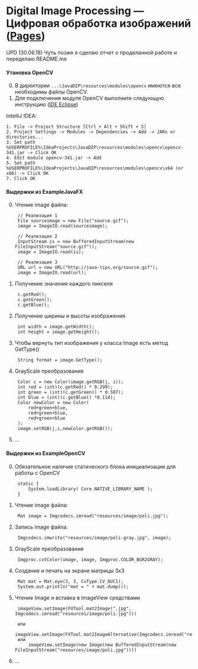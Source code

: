 # Digital Image Processing — Цифровая обработка изображений ([Pages](https://onocomments.github.io/JavaDIP/))

UPD (30.06.18) Чуть позже я сделаю отчет о проделанной работе и переделаю README.me

#### Утановка OpenCV
0. В директории `...\JavaDIP\resources\modules\opencv` имеются все необходимы файлы OpenCV.
1. Для подключения модуля OpenCV выполните следующую инструкцию ([IDE Eclipse](http://opencv-java-tutorials.readthedocs.io/en/latest/01-installing-opencv-for-java.html))

IntelliJ IDEA:

    1. File -> Project Structure [Ctrl + Alt + Shift + S]
    2. Project Settings -> Modules -> Dependencies -> Add -> JARs or directories...
    3. Set path %USERPROFILE%\IdeaProjects\JavaDIP\resources\modules\opencv\opencv-341.jar -> Click OK
    4. Edit module opencv-341.jar -> Add
    5. Set path %USERPROFILE%\IdeaProjects\JavaDIP\resources\modules\opencv\x64 (or x86) -> Click OK
    7. Click OK

#### Выдержки из ExampleJavaFX
0. Чтение image файла:

        // Реализация 1
        File sourceimage = new File("source.gif");
        image = ImageIO.read(sourceimage);
        
        // Реализация 2
        InputStream is = new BufferedInputStream(new FileInputStream("source.gif"));
        image = ImageIO.read(is);
        
        // Реализация 3
        URL url = new URL("http://java-tips.org/source.gif");
        image = ImageIO.read(url);

2. Получение значения каждого пикселя

        c.getRed();
        c.getGreen();
        c.getBlue();

3. Получение ширины и высоты изображения

        int width = image.getWidth();
        int height = image.getHeight();

4. Чтобы вернуть тип изображения у класса Image есть метод GetType()

        String format = image.GetType();

5. GrayScale преобразования

        Color c = new Color(image.getRGB(j, i));
        int red = (int)(c.getRed() * 0.299);
        int green = (int)(c.getGreen() * 0.587);
        int blue = (int)(c.getBlue() *0.114);
        Color newColor = new Color(
            red+green+blue,
            red+green+blue,
            red+green+blue
        );
        image.setRGB(j,i,newColor.getRGB());

6. ...

#### Выдержки из ExampleOpenCV

0. Обязательное наличие статического блока инициализации для работы с OpenCV
    
        static {
            System.loadLibrary( Core.NATIVE_LIBRARY_NAME );
        }

1. Чтение image файла:
    
        Mat image = Imgcodecs.imread("resources/image/poli.jpg");

2. Запись image файла:
    
        Imgcodecs.imwrite("resources/image/poli-gray.jpg", image);

3. GrayScale преобразования
    
        Imgproc.cvtColor(image, image, Imgproc.COLOR_BGR2GRAY);

4. Создание и печать на экране матрицы 3x3

        Mat mat = Mat.eye(3, 3, CvType.CV_8UC1);
        System.out.println("mat = " + mat.dump());

5. Чтение Image и вставка в ImageView средствами
    
        imageView.setImage(FXTool.mat2Image(".jpg", Imgcodecs.imread("resources/image/poli.jpg")))
        
        или
            imageView.setImage(FXTool.mat2ImageAlternative(Imgcodecs.imread("resources/image/poli.jpg")));
        или
            imageView.setImage(new Image(new BufferedInputStream(new FileInputStream("resources/image/poli.jpg"))))

6. ...